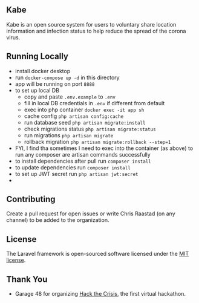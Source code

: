 ## Kabe

Kabe is an open source system for users to voluntary share location information and infection status to help reduce the spread of the corona virus.

## Running Locally
* install docker desktop
* run `docker-compose up -d` in this directory
* app will be running on port `8888`
* to set up local DB
  * copy and paste `.env.example` to `.env`
  * fill in local DB credentials in `.env` if different from default
  * exec into php container `docker exec -it app sh`
  * cache config `php artisan config:cache`
  * run database seed `php artisan migrate:install`
  * check migrations status `php artisan migrate:status`
  * run migrations `php artisan migrate`
  * rollback migration `php artisan migrate:rollback --step=1`
* FYI, I find tha sometimes I need to exec into the container (as above) to run any composer are artisan commands successfully
* to install dependencies after pull run `composer install`
* to update dependencies run `composer install`
* to set up JWT secret run `php artisan jwt:secret`
* 

## Contributing

Create a pull request for open issues or write Chris Raastad (on any channel) to be added to the organization.

## License

The Laravel framework is open-sourced software licensed under the [MIT license](https://opensource.org/licenses/MIT).

## Thank You
* Garage 48 for organizing [Hack the Crisis](http://www.garage48.org/events/hack-the-crisis), the first virtual hackathon.
